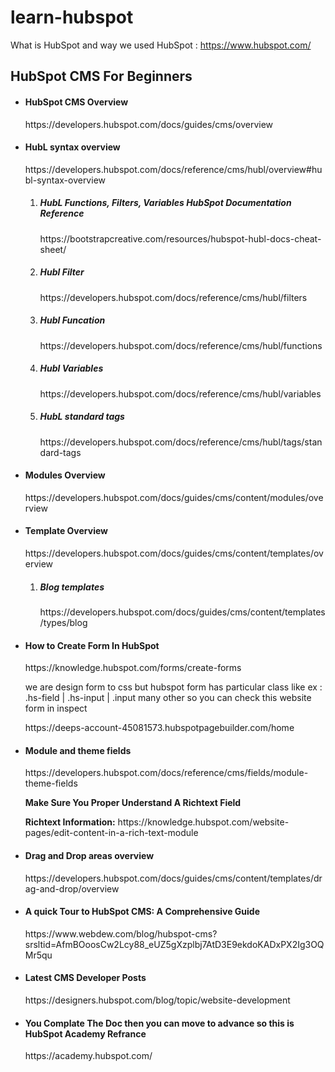 # learn-hubspot

What is HubSpot and way we used HubSpot : https://www.hubspot.com/



<h2>HubSpot CMS For Beginners</h2>

<ul>
  <li>
    <h4>HubSpot CMS Overview</h4>
    <p>https://developers.hubspot.com/docs/guides/cms/overview</p>
  </li>

  <li>
    <h4>HubL syntax overview</h4>
    <p>https://developers.hubspot.com/docs/reference/cms/hubl/overview#hubl-syntax-overview</p>
      <ol>
        <li>
            <h5>HubL Functions, Filters, Variables HubSpot Documentation Reference</h5>
            https://bootstrapcreative.com/resources/hubspot-hubl-docs-cheat-sheet/          
        </li>
        <li>
            <h5>Hubl Filter</h5> 
            <p>https://developers.hubspot.com/docs/reference/cms/hubl/filters</p>
        </li>
        <li>
            <h5>Hubl Funcation</h5> 
            <p>https://developers.hubspot.com/docs/reference/cms/hubl/functions</p>
        </li>
        <li>
          <h5>Hubl Variables</h5> 
          <p>https://developers.hubspot.com/docs/reference/cms/hubl/variables</p>
        </li>
        <li>
          <h5>HubL standard tags</h5> 
          <p>https://developers.hubspot.com/docs/reference/cms/hubl/tags/standard-tags</p>
        </li>
     </ol>
  </li>

  <li>
    <h4>Modules Overview</h4>
    <p>https://developers.hubspot.com/docs/guides/cms/content/modules/overview</p>    
  </li>
  
  <li>
    <h4>Template Overview</h4>
    <p>https://developers.hubspot.com/docs/guides/cms/content/templates/overview</p>
       <ol>
            <li>
              <h5>Blog templates</h5>
              <p>https://developers.hubspot.com/docs/guides/cms/content/templates/types/blog</p>
            </li>
       </ol>
  </li>

  <li>
    <h4>How to Create Form In HubSpot</h4>
     <p>https://knowledge.hubspot.com/forms/create-forms</p>
     <p>we are design form to css but hubspot form has particular class like ex : .hs-field | .hs-input | .input many other so you can check this website form in inspect  </p>
     <span>https://deeps-account-45081573.hubspotpagebuilder.com/home</span>
    
  </li>

  <li>
    <h4>Module and theme fields</h4>
    <p>https://developers.hubspot.com/docs/reference/cms/fields/module-theme-fields</p>
     <strong>Make Sure You Proper Understand A Richtext Field</strong>
     <p><strong>Richtext Information:</strong> https://knowledge.hubspot.com/website-pages/edit-content-in-a-rich-text-module</p>
  </li>

  <li>
    <h4>Drag and Drop areas overview</h4>
    <p>https://developers.hubspot.com/docs/guides/cms/content/templates/drag-and-drop/overview</p>
  </li>
    
  <li>
    <h4>A quick Tour to HubSpot CMS: A Comprehensive Guide</h4>
    <p>https://www.webdew.com/blog/hubspot-cms?srsltid=AfmBOoosCw2Lcy88_eUZ5gXzplbj7AtD3E9ekdoKADxPX2Ig3OQMr5qu</p>
  </li>


  <li>
    <h4>Latest CMS Developer Posts</h4>
    <p>https://designers.hubspot.com/blog/topic/website-development</p>
  </li>
  


 <li>
   <h4>You Complate The Doc then you can move to advance so this is HubSpot Academy Refrance</h4>
   <p>https://academy.hubspot.com/</p>
  
</li>

</ul>
